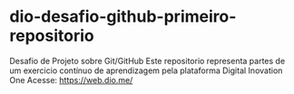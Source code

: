 # dio-desafio-github-primeiro-repositorio
Desafio de Projeto sobre Git/GitHub
Este repositorio representa partes de um exercicio contínuo de aprendizagem pela plataforma Digital Inovation One 
Acesse: https://web.dio.me/

